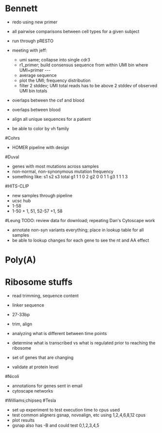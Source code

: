 # Bennett
+ redo using new primer
+ all pairwise comparisons between cell types for a given subject
+ run through pRESTO

+ meeting with jeff:
    + umi same; collapse into single cdr3
    + r1_primer; build consensus sequence from within UMI bin where UMI+primer ---
    + average sequence
    + plot the UMI; frequency distribution
    + filter 2 stddev; UMI total reads has to be above 2 stddev of observed UMI bin totals

+ overlaps between the csf and blood
+ overlaps between blood
+ align all unique sequences for a patient
+ be able to color by vh family

#Cohrs
+ HOMER pipeline with design

#Duval
+ genes with most mutations across samples
+ non-normal, non-synonymous mutation frequency
+ something like:
    s1  s2  s3  total
g1  1   1   0   2
g2  0   0   1   1
g3  1   1   1   3

#HITS-CLIP
+ new samples through pipeline
+ ucsc hub
+ 1-58
+ 1-50 + 1, 51, 52-57 +1, 58

#Leung
TODO: review data for download; repeating Dan's Cytoscape work

+ annotate non-syn variants everything; place in lookup table for all samples
+ be able to lookup changes for each gene to see the nt and AA effect

# Poly(A)
# Ribosome stuffs
+ read trimming, sequence content
+ linker sequence
+ 27-33bp
+ trim, align

+ analyzing what is different between time points
+ determine what is transcribed vs what is regulated prior to reaching the ribosome
+ set of genes that are changing
+ validate at protein level

#Nicoli
+ annotations for genes sent in email
+ cytoscape networks

#Williams;chipseq
#Tesla
+ set up experiment to test execution time to cpus used
+ test common aligners gsnap, novoalign, etc using 1,2,4,6,8,12 cpus
+ plot results
+ gsnap also has -B and could test 0,1,2,3,4,5
